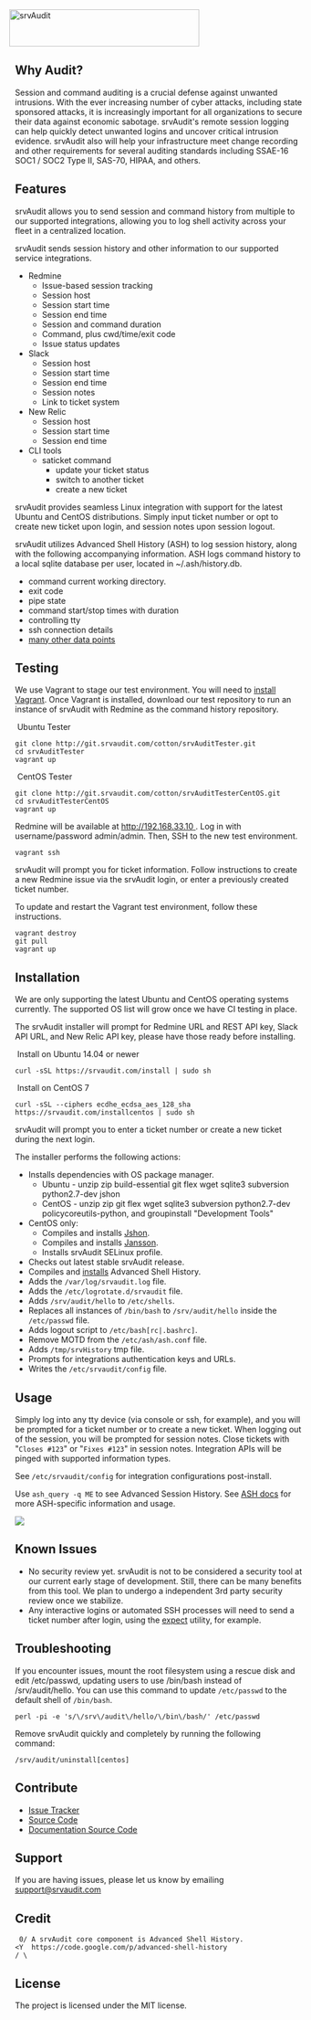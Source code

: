 <img src="https://srvaudit.com/images/srvAudit_white.png" srcset="https://srvaudit.com/images/srvAudit_white.png 1x, https://srvaudit.com/images/srvAudit_white2x.png 2x, https://srvaudit.com/images/srvAudit_white2x.png 3x, https://srvaudit.com/images/srvAudit_white2x.png 4x" height="65" width="333" style="margin-left:-10px" alt="srvAudit"/>

Why Audit?
--------

Session and command auditing is a crucial defense against unwanted intrusions.  With the ever increasing number of cyber attacks, including state sponsored attacks, it is increasingly important for all organizations to secure their data against economic sabotage.  srvAudit's remote session logging can help quickly detect unwanted logins and uncover critical intrusion evidence.  srvAudit also will help your infrastructure meet change recording and other requirements for several auditing standards including SSAE-16 SOC1 / SOC2 Type II, SAS-70, HIPAA, and others.

Features
--------

srvAudit allows you to send session and command history from multiple  to our supported integrations, allowing you to log shell activity across your fleet in a centralized location.

srvAudit sends session history and other information to our supported service integrations.

* Redmine
	* Issue-based session tracking
	* Session host
	* Session start time
	* Session end time
	* Session and command duration
	* Command, plus cwd/time/exit code
	* Issue status updates
* Slack
	* Session host
	* Session start time
	* Session end time
	* Session notes
	* Link to ticket system
* New Relic
	* Session host
	* Session start time
	* Session end time
* CLI tools
	* saticket command
		* update your ticket status
		* switch to another ticket
		* create a new ticket

srvAudit provides seamless Linux integration with support for the latest Ubuntu and CentOS distributions. Simply input ticket number or opt to create new ticket upon login, and session notes upon session logout.

srvAudit utilizes Advanced Shell History (ASH) to log session history, along with the following accompanying information. ASH logs command history to a local sqlite database per user, located in ~/.ash/history.db. 

* command current working directory.
* exit code
* pipe state
* command start/stop times with duration
* controlling tty
* ssh connection details
* [many other data points](https://code.google.com/p/advanced-shell-history/wiki/DBSchema#Schema)

Testing
------------
We use Vagrant to stage our test environment.  You will need to [install Vagrant](http://vagrantup.com/downloads.html).  Once Vagrant is installed, download our test repository to run an instance of srvAudit with Redmine as the command history repository.

<span class="glyphicon glyphicon-cloud-download" aria-hidden="true"></span> &nbsp;Ubuntu Tester

	git clone http://git.srvaudit.com/cotton/srvAuditTester.git
	cd srvAuditTester
	vagrant up
	
<span class="glyphicon glyphicon-cloud-download" aria-hidden="true"></span> &nbsp;CentOS Tester

	git clone http://git.srvaudit.com/cotton/srvAuditTesterCentOS.git
	cd srvAuditTesterCentOS
	vagrant up
	
Redmine will be available at [http://192.168.33.10 ](http://192.168.33.10).  Log in with username/password admin/admin.  Then, SSH to the new test environment.

	vagrant ssh

srvAudit will prompt you for ticket information.  Follow instructions to create a new Redmine issue via the srvAudit login, or enter a previously created ticket number.

To update and restart the Vagrant test environment, follow these instructions.

	vagrant destroy
	git pull
	vagrant up

Installation
------------

We are only supporting the latest Ubuntu and CentOS operating systems currently. The supported OS list will grow once we have CI testing in place.

The srvAudit installer will prompt for Redmine URL and REST API key, Slack API URL, and New Relic API key, please have those ready before installing.

<span class="glyphicon glyphicon-cloud-download" aria-hidden="true"></span> &nbsp;Install on Ubuntu 14.04 or newer

	curl -sSL https://srvaudit.com/install | sudo sh

<span class="glyphicon glyphicon-cloud-download" aria-hidden="true"></span> &nbsp;Install on CentOS 7

	curl -sSL --ciphers ecdhe_ecdsa_aes_128_sha https://srvaudit.com/installcentos | sudo sh

srvAudit will prompt you to enter a ticket number or create a new ticket during the next login. 

The installer performs the following actions:

* Installs dependencies with OS package manager.
	* Ubuntu - unzip zip build-essential git flex wget sqlite3 subversion python2.7-dev jshon
	* CentOS - unzip zip git flex wget sqlite3 subversion python2.7-dev policycoreutils-python, and groupinstall "Development Tools"
* CentOS only:
	* Compiles and installs [Jshon](https://github.com/keenerd/jshon).
	* Compiles and installs [Jansson](http://www.digip.org/jansson).
	* Installs srvAudit SELinux profile.
* Checks out latest stable srvAudit release.
* Compiles and [installs](https://code.google.com/p/advanced-shell-history/source/browse/trunk/Makefile "ASH install script") Advanced Shell History.
* Adds the `/var/log/srvaudit.log` file.
* Adds the `/etc/logrotate.d/srvaudit` file.
* Adds `/srv/audit/hello` to `/etc/shells`.
* Replaces all instances of `/bin/bash` to `/srv/audit/hello` inside the `/etc/passwd` file.
* Adds logout script to `/etc/bash[rc|.bashrc]`.
* Remove MOTD from the `/etc/ash/ash.conf` file.
* Adds `/tmp/srvHistory` tmp file.
* Prompts for integrations authentication keys and URLs.
* Writes the `/etc/srvaudit/config` file.

Usage
-----

Simply log into any tty device (via console or ssh, for example), and you will be prompted for a ticket number or to create a new ticket.  When logging out of the session, you will be prompted for session notes.  Close tickets with "`Closes #123`" or "`Fixes #123`" in session notes. Integration APIs will be pinged with supported information types.

See `/etc/srvaudit/config` for integration configurations post-install.

Use `ash_query -q ME` to see Advanced Session History.  See [ASH docs](https://code.google.com/p/advanced-shell-history/wiki "ASH Documentation") for more ASH-specific information and usage.

<img src="https://srvaudit.com/images/timeline.png"/>

Known Issues
------------

* No security review yet.  srvAudit is not to be considered a security tool at our current early stage of development.  Still, there can be many benefits from this tool.  We plan to undergo a independent 3rd party security review once we stabilize.
* Any interactive logins or automated SSH processes will need to send a ticket number after login, using the [expect](http://expect.sourceforge.net/) utility, for example.

Troubleshooting
---------------

If you encounter issues, mount the root filesystem using a rescue disk and edit /etc/passwd, updating users to use /bin/bash instead of /srv/audit/hello. You can use this command to update `/etc/passwd` to the default shell of `/bin/bash`.

	perl -pi -e 's/\/srv\/audit\/hello/\/bin\/bash/' /etc/passwd

Remove srvAudit quickly and completely by running the following command:

	/srv/audit/uninstall[centos]

Contribute
----------

* [Issue Tracker](https://github.com/srvAudit/srvAudit/issues)
* [Source Code](https://github.com/srvAudit/srvAudit)
* [Documentation Source Code](https://github.com/srvAudit/srvAuditDocs)

Support
-------

If you are having issues, please let us know by emailing support@srvaudit.com

Credit
------

	 0/ A srvAudit core component is Advanced Shell History.
	<Y  https://code.google.com/p/advanced-shell-history
	/ \

License
-------

The project is licensed under the MIT license.

